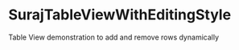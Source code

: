 SurajTableViewWithEditingStyle
==============================

Table View demonstration to add and remove rows dynamically 